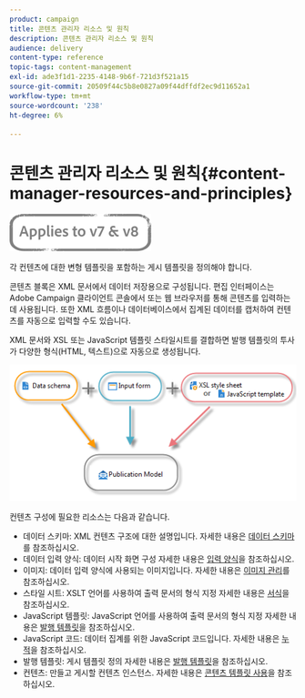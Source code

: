 ```yaml
---
product: campaign
title: 콘텐츠 관리자 리소스 및 원칙
description: 콘텐츠 관리자 리소스 및 원칙
audience: delivery
content-type: reference
topic-tags: content-management
exl-id: ade3f1d1-2235-4148-9b6f-721d3f521a15
source-git-commit: 20509f44c5b8e0827a09f44dffdf2ec9d11652a1
workflow-type: tm+mt
source-wordcount: '238'
ht-degree: 6%

---
```


# 콘텐츠 관리자 리소스 및 원칙{#content-manager-resources-and-principles}

![](../../assets/common.svg)

각 컨텐츠에 대한 변형 템플릿을 포함하는 게시 템플릿을 정의해야 합니다.

콘텐츠 블록은 XML 문서에서 데이터 저장용으로 구성됩니다. 편집 인터페이스는 Adobe Campaign 클라이언트 콘솔에서 또는 웹 브라우저를 통해 콘텐츠를 입력하는 데 사용됩니다. 또한 XML 흐름이나 데이터베이스에서 집계된 데이터를 캡처하여 컨텐츠를 자동으로 입력할 수도 있습니다.

XML 문서와 XSL 또는 JavaScript 템플릿 스타일시트를 결합하면 발행 템플릿의 투사가 다양한 형식(HTML, 텍스트)으로 자동으로 생성됩니다.

![](assets/d_ncs_content_process.png)

컨텐츠 구성에 필요한 리소스는 다음과 같습니다.

* 데이터 스키마: XML 컨텐츠 구조에 대한 설명입니다. 자세한 내용은 [데이터 스키마](data-schemas.md)를 참조하십시오.
* 데이터 입력 양식: 데이터 시작 화면 구성 자세한 내용은 [입력 양식](input-forms.md)을 참조하십시오.
* 이미지: 데이터 입력 양식에 사용되는 이미지입니다. 자세한 내용은 [이미지 관리](formatting.md#image-management)를 참조하십시오.
* 스타일 시트: XSLT 언어를 사용하여 출력 문서의 형식 지정 자세한 내용은 [서식](formatting.md)을 참조하십시오.
* JavaScript 템플릿: JavaScript 언어를 사용하여 출력 문서의 형식 지정 자세한 내용은 [발행 템플릿](publication-templates.md)을 참조하십시오.
* JavaScript 코드: 데이터 집계를 위한 JavaScript 코드입니다. 자세한 내용은 [누적](publication-templates.md#aggregator)을 참조하십시오.
* 발행 템플릿: 게시 템플릿 정의 자세한 내용은 [발행 템플릿](publication-templates.md)을 참조하십시오.
* 컨텐츠: 만들고 게시할 컨텐츠 인스턴스. 자세한 내용은 [콘텐츠 템플릿 사용](using-a-content-template.md)을 참조하십시오.

